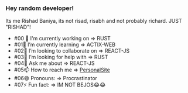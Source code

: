 ### Hey random developer!

Its me Rishad Baniya, its not risad, risabh and not probably richard. JUST "RISHAD"!
- #00 🔭 I'm currently working on => RUST
- #01🌱 I’m currently learning => ACTIX-WEB
- #02👯 I’m looking to collaborate on => REACT-JS
- #03🤔 I’m looking for help with => RUST
- #04💬 Ask me about => REACT-JS
- #05📫 How to reach me => [PersonalSite](www.rishadbaniya.com)
- #06😄 Pronouns: => Procrastinator
- #07⚡ Fun fact: => IM NOT BEJOS😂😂
